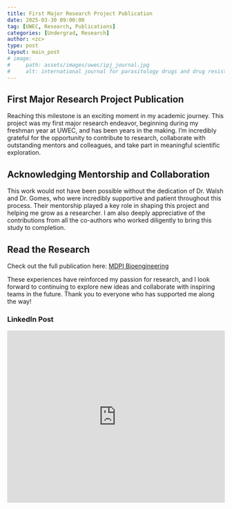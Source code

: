```yaml
---
title: First Major Research Project Publication
date: 2025-03-30 09:00:00
tag: [UWEC, Research, Publications]
categories: [Undergrad, Research]
author: <zc>    
type: post
layout: main_post
# image:
#     path: assets/images/uwec/ipj_journal.jpg
#     alt: international journal for parasitology drugs and drug resistance cover
---
```


<!-- ### First Publication -->

## First Major Research Project Publication

Reaching this milestone is an exciting moment in my academic journey. This project was my first major research endeavor, beginning during my freshman year at UWEC, and has been years in the making. I’m incredibly grateful for the opportunity to contribute to research, collaborate with outstanding mentors and colleagues, and take part in meaningful scientific exploration.

## Acknowledging Mentorship and Collaboration
This work would not have been possible without the dedication of Dr. Walsh and Dr. Gomes, who were incredibly supportive and patient throughout this process. Their mentorship played a key role in shaping this project and helping me grow as a researcher. I am also deeply appreciative of the contributions from all the co-authors who worked diligently to bring this study to completion.

## Read the Research
Check out the full publication here: [MDPI Bioengineering](https://www.mdpi.com/2306-5354/12/4/366)

These experiences have reinforced my passion for research, and I look forward to continuing to explore new ideas and collaborate with inspiring teams in the future. Thank you to everyone who has supported me along the way!

### LinkedIn Post
<iframe src="https://www.linkedin.com/embed/feed/update/urn:li:share:7312481238987018240?collapsed=1" height="399" width="100%" frameborder="0" allowfullscreen="" title="Embedded post"></iframe>

